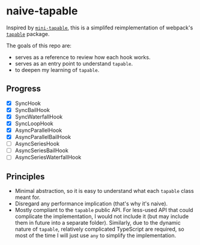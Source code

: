 # naive-tapable

Inspired by [`mini-tapable`](https://github.com/lizuncong/mini-tapable), this is a simplifed reimplementation of webpack's [`tapable`](https://github.com/webpack/tapable) package.

The goals of this repo are:

- serves as a reference to review how each hook works.
- serves as an entry point to understand `tapable`.
- to deepen my learning of `tapable`.

## Progress

- [x] SyncHook
- [x] SyncBailHook
- [x] SyncWaterfallHook
- [x] SyncLoopHook
- [x] AsyncParallelHook
- [x] AsyncParallelBailHook
- [ ] AsyncSeriesHook
- [ ] AsyncSeriesBailHook
- [ ] AsyncSeriesWaterfallHook

## Principles

- Minimal abstraction, so it is easy to understand what each `tapable` class meant for.
- Disregard any performance implication (that's why it's naive).
- Mostly compliant to the `tapable` public API. For less-used API that could complicate the implementation, I would not include it (but may include them in future into a separate folder). Similarly, due to the dynamic nature of `tapable`, relatively complicated TypeScript are required, so most of the time I will just use `any` to simplify the implementation.
